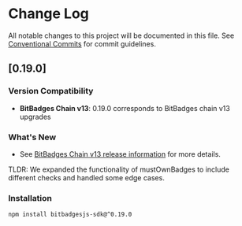 # Change Log

All notable changes to this project will be documented in this file.
See [Conventional Commits](https://conventionalcommits.org) for commit guidelines.

## [0.19.0]

### Version Compatibility

- **BitBadges Chain v13**: 0.19.0 corresponds to BitBadges chain v13 upgrades

### What's New

- See [BitBadges Chain v13 release information](https://github.com/BitBadges/bitbadgeschain/releases/tag/v13) for more details.

TLDR: We expanded the functionality of mustOwnBadges to include different checks and handled some edge cases.

### Installation

```bash
npm install bitbadgesjs-sdk@^0.19.0
```
